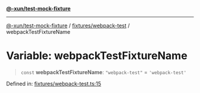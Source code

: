 [**@-xun/test-mock-fixture**](../../../README.md)

***

[@-xun/test-mock-fixture](../../../README.md) / [fixtures/webpack-test](../README.md) / webpackTestFixtureName

# Variable: webpackTestFixtureName

> `const` **webpackTestFixtureName**: `"webpack-test"` = `'webpack-test'`

Defined in: [fixtures/webpack-test.ts:15](https://github.com/Xunnamius/test-utils/blob/c057e473267fff5b12c97e91a9dbe9329c9f76d1/packages/test-mock-fixture/src/fixtures/webpack-test.ts#L15)
